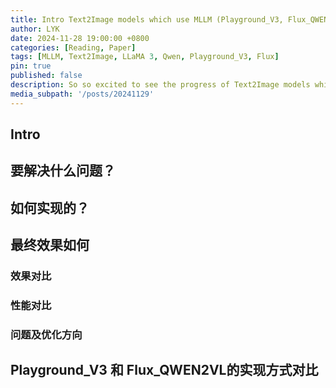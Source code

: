 ```yaml
---
title: Intro Text2Image models which use MLLM (Playground_V3, Flux_QWEN2VL)
author: LYK
date: 2024-11-28 19:00:00 +0800
categories: [Reading, Paper]
tags: [MLLM, Text2Image, LLaMA 3, Qwen, Playground_V3, Flux]
pin: true
published: false
description: So so excited to see the progress of Text2Image models which use MLLM. Expecting since 2023!!!
media_subpath: '/posts/20241129'
---
```



## Intro


## 要解决什么问题？



## 如何实现的？


## 最终效果如何

### 效果对比


### 性能对比


### 问题及优化方向



## Playground_V3 和 Flux_QWEN2VL的实现方式对比




